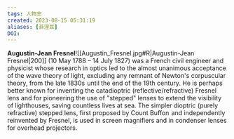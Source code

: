 ```yaml
---
tags: 人物志
created: 2023-08-15 05:31:19
aliases: [菲涅耳]
DOI: 
---
```


**Augustin-Jean Fresnel**![[Augustin_Fresnel.jpg#R|Augustin-Jean Fresnel|200]] (10 May 1788 – 14 July 1827) was a French civil engineer and physicist whose research in optics led to the almost unanimous acceptance of the wave theory of light, excluding any remnant of Newton's corpuscular theory, from the late 1830s  until the end of the 19th century. He is perhaps better known for inventing the catadioptric (reflective/refractive) Fresnel lens and for pioneering the use of "stepped" lenses to extend the visibility of lighthouses, saving countless lives at sea. The simpler dioptric (purely refractive) stepped lens, first proposed by Count Buffon  and independently reinvented by Fresnel, is used in screen magnifiers and in condenser lenses for overhead projectors.